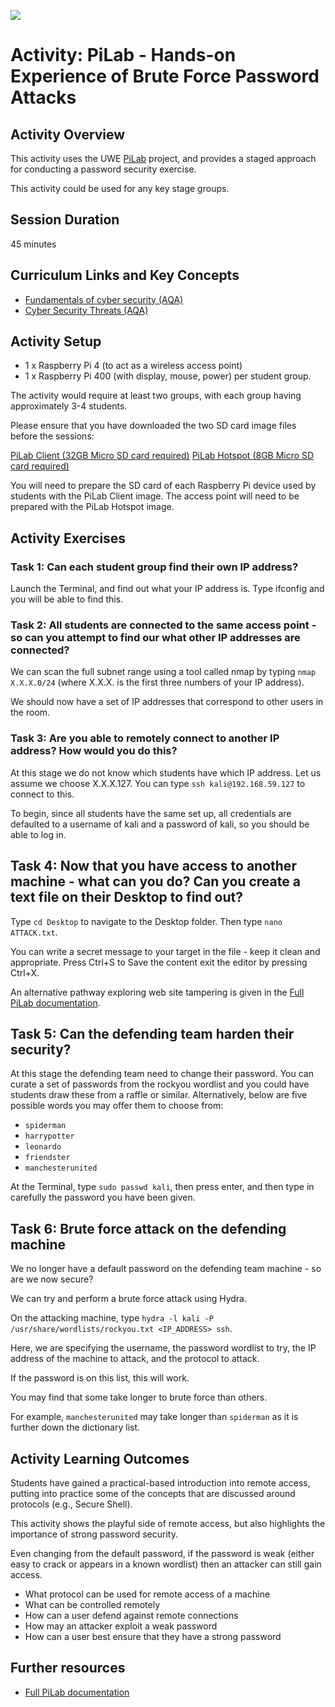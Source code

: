 ![](https://uwe-cyber.github.io/images/uwe_banner.png)

# Activity: PiLab - Hands-on Experience of Brute Force Password Attacks

## Activity Overview

This activity uses the UWE [PiLab](https://uwe-cyber.github.io/pilab/) project, and provides a staged approach for conducting a password security exercise. 

This activity could be used for any key stage groups.

## Session Duration

45 minutes

## Curriculum Links and Key Concepts

* [Fundamentals of cyber security (AQA)](https://www.aqa.org.uk/subjects/computer-science-and-it/gcse/computer-science-8525/subject-content#Cyber_security)
* [Cyber Security Threats (AQA)](https://www.aqa.org.uk/subjects/computer-science-and-it/gcse/computer-science-8525/subject-content#Cyber_security_threats)

## Activity Setup

* 1 x Raspberry Pi 4 (to act as a wireless access point)
* 1 x Raspberry Pi 400 (with display, mouse, power) per student group.

The activity would require at least two groups, with each group having approximately 3-4 students.

Please ensure that you have downloaded the two SD card image files before the sessions:

[PiLab Client (32GB Micro SD card required)](https://uweacuk-my.sharepoint.com/:u:/g/personal/phil_legg_uwe_ac_uk/ETo45O_pFRBHoic9u2aWPg8BPtG4o7CrU5-WMGAOviVkuQ?e=oXhabY)
[PiLab Hotspot (8GB Micro SD card required)](https://uweacuk-my.sharepoint.com/:u:/g/personal/phil_legg_uwe_ac_uk/ETY9V224DkZJhrjpAgMYIpcBX4DKwQltR0zKHfLYtIYa5A?e=nOkCtS)

You will need to prepare the SD card of each Raspberry Pi device used by students with the PiLab Client image. The access point will need to be prepared with the PiLab Hotspot image.

## Activity Exercises

### Task 1: Can each student group find their own IP address?

Launch the Terminal, and find out what your IP address is. Type ifconfig and you will be able to find this. 

### Task 2: All students are connected to the same access point - so can you attempt to find our what other IP addresses are connected?

We can scan the full subnet range using a tool called nmap by typing ``nmap X.X.X.0/24`` (where X.X.X. is the first three numbers of your IP address). 

We should now have a set of IP addresses that correspond to other users in the room.

### Task 3: Are you able to remotely connect to another IP address? How would you do this?

At this stage we do not know which students have which IP address. Let us assume we choose X.X.X.127. You can type ``ssh kali@192.168.59.127`` to connect to this.

To begin, since all students have the same set up, all credentials are defaulted to a username of kali and a password of kali, so you should be able to log in.

## Task 4: Now that you have access to another machine - what can you do? Can you create a text file on their Desktop to find out?

Type `cd Desktop` to navigate to the Desktop folder. Then type `nano ATTACK.txt`.

You can write a secret message to your target in the file - keep it clean and appropriate. Press Ctrl+S to Save the content exit the editor by pressing Ctrl+X.

An alternative pathway exploring web site tampering is given in the [Full PiLab documentation]([https://uwe-cyber.github.io/lego_funfair/cybok_report.pdf](https://uwe-cyber.github.io/pilab/)).

## Task 5: Can the defending team harden their security?

At this stage the defending team need to change their password. You can curate a set of passwords from the rockyou wordlist and you could have students draw these from a raffle or similar. Alternatively, below are five possible words you may offer them to choose from:

* `spiderman`
* `harrypotter`
* `leonardo`
* `friendster`
* `manchesterunited`

At the Terminal, type `sudo passwd kali`, then press enter, and then type in carefully the password you have been given.

## Task 6: Brute force attack on the defending machine

We no longer have a default password on the defending team machine - so are we now secure?

We can try and perform a brute force attack using Hydra. 

On the attacking machine, type `hydra -l kali -P /usr/share/wordlists/rockyou.txt <IP_ADDRESS> ssh`. 

Here, we are specifying the username, the password wordlist to try, the IP address of the machine to attack, and the protocol to attack. 

If the password is on this list, this will work.

You may find that some take longer to brute force than others. 

For example, `manchesterunited` may take longer than `spiderman` as it is further down the dictionary list.

## Activity Learning Outcomes

Students have gained a practical-based introduction into remote access, putting into practice some of the concepts that are discussed around protocols (e.g., Secure Shell).

This activity shows the playful side of remote access, but also highlights the importance of strong password security.

Even changing from the default password, if the password is weak (either easy to crack or appears in a known wordlist) then an attacker can still gain access.

* What protocol can be used for remote access of a machine
* What can be controlled remotely
* How can a user defend against remote connections
* How may an attacker exploit a weak password
* How can a user best ensure that they have a strong password

## Further resources 

* [Full PiLab documentation]([https://uwe-cyber.github.io/lego_funfair/cybok_report.pdf](https://uwe-cyber.github.io/pilab/))
